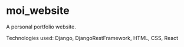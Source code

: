 # moi_website

A personal portfolio website.

Technologies used: Django, DjangoRestFramework, HTML, CSS, React
